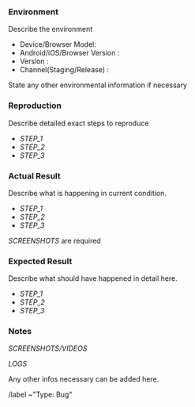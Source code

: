 ### Environment

Describe the environment

- Device/Browser Model:
- Android/iOS/Browser Version :
- Version :
- Channel(Staging/Release) :

State any other environmental information if necessary

### Reproduction

Describe detailed exact steps to reproduce

- *STEP_1*
- *STEP_2*
- *STEP_3*

### Actual Result

Describe what is happening in current condition.

- *STEP_1*
- *STEP_2*
- *STEP_3*

*SCREENSHOTS* are required

### Expected Result

Describe what should have happened in detail here.

- *STEP_1*
- *STEP_2*
- *STEP_3*

### Notes

*SCREENSHOTS/VIDEOS*

*LOGS*

Any other infos necessary can be added here.

/label ~"Type: Bug"